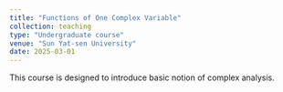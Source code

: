 ```yaml
---
title: "Functions of One Complex Variable"
collection: teaching
type: "Undergraduate course"
venue: "Sun Yat-sen University"
date: 2025-03-01
---
```


This course is designed to introduce basic notion of complex analysis.

